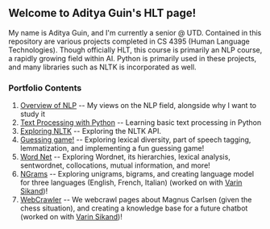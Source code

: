 ## Welcome to Aditya Guin's HLT page!

My name is Aditya Guin, and I'm currently a senior @ UTD. Contained in this repository are various projects completed in CS 4395 (Human Language Technologies). 
Though officially HLT, this course is primarily an NLP course, a rapidly growing field within AI. Python is primarily used in these projects, and many libraries such as NLTK is incorporated as well.


### Portfolio Contents

1. [Overview of NLP](https://github.com/adityaguin/CS-4395/tree/main/docs/Portfolio%20Assignment%200) -- My views on the NLP field, alongside why I want to study it
2. [Text Processing with Python](https://github.com/adityaguin/CS-4395/tree/main/docs/Portfolio%20Assignment%201) -- Learning basic text processing in Python
3. [Exploring NLTK](https://github.com/adityaguin/CS-4395/tree/main/docs/Portfolio%20Assignment%202) -- Exploring the NLTK API.
4. [Guessing game!](https://github.com/adityaguin/CS-4395/tree/main/docs/Portfolio%20Assignment%3B%20Chapter%205) -- Exploring lexical diversity, part of speech tagging, lemmatization, and implementing a fun guessing game!
5. [Word Net](https://github.com/adityaguin/CS-4395/tree/main/docs/Portfolio%20Assignment%3B%20Chapter%207) -- Exploring Wordnet, its hierarchies, lexical analysis, sentwordnet, collocations, mutual information, and more! 
6. [NGrams](https://github.com/adityaguin/CS-4395/tree/main/docs/Portfolio%20Chapter%208%3B%20NGRAMS) -- Exploring unigrams, bigrams, and creating language model for three languages (English, French, Italian) (worked on with [Varin Sikand](https://whooosp.github.io/HLT-class/))!
7. [WebCrawler](https://github.com/Whooosp/HLT-class/tree/main/Web%20Crawling) -- We webcrawl pages about Magnus Carlsen (given the chess situation), and creating a knowledge base for a future chatbot (worked on with [Varin Sikand](https://whooosp.github.io/HLT-class/))!
